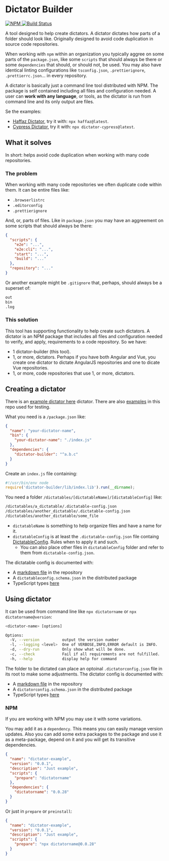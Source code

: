 # Dictator Builder

[![NPM](https://img.shields.io/npm/v/dictator-builder.svg?style=flat-square) ](https://www.npmjs.com/package/dictator-builder)
[![Build Status](https://travis-ci.org/tomasbjerre/dictator-builder.svg?branch=master)](https://travis-ci.org/tomasbjerre/dictator-builder)

A tool designed to help create dictators. A dictator dictates how parts of a folder should look like. Originally designed to avoid code duplication in source code repositories.

When working with `npm` within an organization you typically aggree on some parts of the `package.json`, like some `scripts` that should always be there or some `dependencies` that should, or should not, be used. You may also have identical linting configurations like `tsconfig.json`, `.prettierignore`, `.prettierrc.json`... in every repository.

A dictator is basically just a command line tool distributed with NPM. The package is self contained including all files and configuration needed. A user can **work with any language**, or tools, as the dictator is run from command line and its only output are files.

Se the examples:

- [Haffaz Dictator](https://github.com/tomasbjerre/dictator-haffaz), try it with: `npx haffaz@latest`.
- [Cypress Dictator](https://github.com/tomasbjerre/dictator-cypress), try it with: `npx dictator-cypress@latest`.

## What it solves

In short: helps avoid code duplication when working with many code repositories.

### The problem

When working with many code repositories we often duplicate code within them. It can be entire files like:

- `.browserlistrc`
- `.editorconfig`
- `.prettierignore`

And, or, parts of files. Like in `package.json` you may have an aggreement on some scripts that should always be there:

```json
{
  "scripts": {
    "e2e": "...",
    "e2e:cli": "...",
    "start": "...",
    "build": "..."
  },
  "repository": "..."
}
```

Or another example might be `.gitignore` that, perhaps, should always be a superset of:

```bash
out
bin
.log
```

### This solution

This tool has supporting functionality to help create such dictators. A dictator is an NPM package that includes all files and configuration needed to verify, and apply, requirements to a code repository. So we have:

- 1 dictator-builder (this tool).
- 1, or more, dictators. Perhaps if you have both Angular and Vue, you create one dictator to dictate AngularJS repositories and one to dicate Vue repositories.
- 1, or more, code repositories that use 1, or more, dictators.

## Creating a dictator

There is an [example dictator here](https://github.com/tomasbjerre/haffaz) dictator. There are also [examples](/examples) in this repo used for testing.

What you need is a `/package.json` like:

```json
{
  "name": "your-dictator-name",
  "bin": {
    "your-dictator-name": "./index.js"
  },
  "dependencies": {
    "dictator-builder": "^a.b.c"
  }
}
```

Create an `index.js` file containing:

```javascript
#!/usr/bin/env node
require('dictator-builder/lib/index.lib').run(__dirname);
```

You need a folder `/dictatables/[dictatableName]/[dictatableConfig]` like:

```bash
/dictatables/a_dictatable/.dictatable-config.json
/dictatables/another_dictatable/.dictatable-config.json
/dictatables/another_dictatable/some_file
```

- `dictatableName` is something to help organize files and have a name for it.
- `dictatableConfig` is at least the `.dictatable-config.json` file containg [DictatableConfig](/src/types.d.ts). Rules when to apply it and such.
  - You can also place other files in `dictatableConfig` folder and refer to them from `dictatable-config.json`.

The dictatable config is documented with:

- A [markdown file](/dictatableconfig.md) in the repository
- A `dictatableconfig.schema.json` in the distributed package
- TypeScript types [here](/src/types.d.ts)

## Using dictator

It can be used from command line like `npx dictatorname` or `npx dictatorname@version`:

```bash
<dictator-name> [options]

Options:
  -V, --version          output the version number
  -l, --logging <level>  One of VERBOSE,INFO,ERROR default is INFO.
  -d, --dry-run          Only show what will be done.
  -c, --check            Fail if all requirements are not fulfilled.
  -h, --help             display help for command
```

The folder to be dictated can place an optoinal `.dictatorconfig.json` file in its root to make some adjustments. The dictator config is documented with:

- A [markdown file](/dictatorconfig.md) in the repository
- A `dictatorconfig.schema.json` in the distributed package
- TypeScript types [here](/src/types.d.ts)

### NPM

If you are working with NPM you may use it with some variations.

You may add it as a `dependency`. This means you can easily manage version updates. Also you can add some extra packages to the package and use it as a meta-package, depend on it and you will get its transitive dependencies.

```json
{
  "name": "dictator-example",
  "version": "0.0.1",
  "description": "Just example",
  "scripts": {
    "prepare": "dictatorname"
  },
  "dependencies": {
    "dictatorname": "0.0.28"
  }
}
```

Or just in `prepare` or `preinstall`:

```json
{
  "name": "dictator-example",
  "version": "0.0.1",
  "description": "Just example",
  "scripts": {
    "prepare": "npx dictatorname@0.0.28"
  }
}
```
